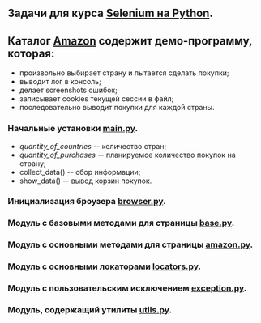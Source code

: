 ## Задачи для курса [Selenium на Python](https://stepik.org/course/188355 "https://stepik.org/course/188355").
## Каталог [Amazon](https://github.com/Dmitryfrombigcity/Selenium-course_2/tree/master/Amazon) содержит демо-программу, которая:
 + произвольно выбирает страну и пытается сделать покупки;
 + выводит лог в консоль;    
 + делает screenshots ошибок;
 + записывает cookies текущей сессии в файл;
 + последовательно выводит покупки для каждой страны.

### Начальные установки [main.py](https://github.com/Dmitryfrombigcity/Selenium-course_2/blob/master/Amazon/main.py).  
 + _quantity_of_countries_ -- количество стран;  
 + _quantity_of_purchases_ -- планируемое количество покупок на страну;
 + collect_data() -- сбор информации;
 + show_data() -- вывод корзин покупок.

### Инициализация броузера [browser.py](https://github.com/Dmitryfrombigcity/Selenium-course_2/blob/master/Amazon/browser.py).

### Модуль с базовыми методами для страницы [base.py](https://github.com/Dmitryfrombigcity/Selenium-course_2/blob/master/Amazon/base.py).    

### Модуль с основными методами для страницы [amazon.py](https://github.com/Dmitryfrombigcity/Selenium-course_2/blob/master/Amazon/amazon.py).

### Модуль с основными локаторами [locators.py](https://github.com/Dmitryfrombigcity/Selenium-course_2/blob/master/Amazon/locators.py).

### Модуль с пользовательским исключением [exception.py](https://github.com/Dmitryfrombigcity/Selenium-course_2/blob/master/Amazon/exceptions.py).

### Модуль, содержащий утилиты [utils.py](https://github.com/Dmitryfrombigcity/Selenium-course_2/blob/master/Amazon/utils.py).